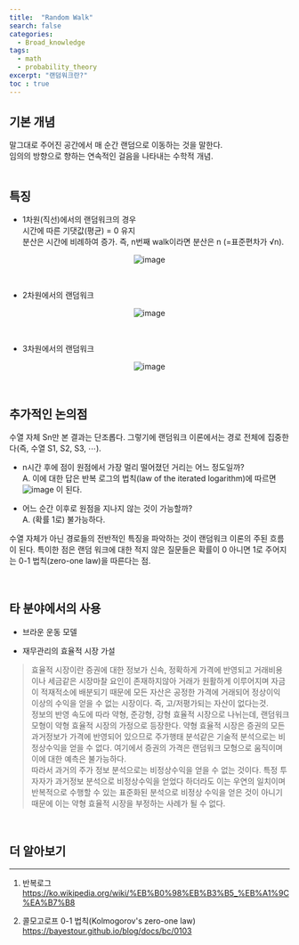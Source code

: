 ```yaml
---
title:  "Random Walk"
search: false
categories: 
  - Broad_knowledge
tags:
  - math
  - probability_theory
excerpt: "랜덤워크란?"
toc : true
---
```


## 기본 개념

말그대로 주어진 공간에서 매 순간 랜덤으로 이동하는 것을 말한다.  
임의의 방향으로 향하는 연속적인 걸음을 나타내는 수학적 개념.  
<br>

## 특징
- 1차원(직선)에서의 랜덤워크의 경우  
시간에 따른 기댓값(평균) = 0 유지  
분산은 시간에 비례하여 증가. 즉, n번째 walk이라면 분산은 n (=표준편차가 √n).

<center>

![image](https://user-images.githubusercontent.com/68508521/133915732-b6c0c6b8-a0dc-472b-85aa-fd55e2d207cb.png)

</center>
<br>

- 2차원에서의 랜덤워크  

<center>

![image](https://user-images.githubusercontent.com/68508521/133915737-eacf1f81-2183-4470-9de9-2d65be4b939d.png)  

</center>
<br>

- 3차원에서의 랜덤워크  

<center>

![image](https://user-images.githubusercontent.com/68508521/133915752-299d0e3a-bd0c-4c24-aace-2b16b7426429.png)

</center>

<br>

## 추가적인 논의점
수열 자체 Sn만 본 결과는 단조롭다. 그렇기에 랜덤워크 이론에서는 경로 전체에 집중한다(즉, 수열 S1, S2, S3, ⋯). 

- n시간 후에 점이 원점에서 가장 멀리 떨어졌던 거리는 어느 정도일까?  
A. 이에 대한 답은 반복 로그의 법칙(law of the iterated logarithm)에 따르면   
 ![image](https://user-images.githubusercontent.com/68508521/133915872-152b3ce7-f3eb-4021-99d1-f81a7f3c300f.png) 이 된다.

- 어느 순간 이후로 원점을 지나지 않는 것이 가능할까?  
A. (확률 1로) 불가능하다.


수열 자체가 아닌 경로들의 전반적인 특징을 파악하는 것이 랜덤워크 이론의 주된 흐름이 된다. 특이한 점은 랜덤 워크에 대한 적지 않은 질문들은 확률이 0 아니면 1로 주어지는 0-1 법칙(zero-one law)을 따른다는 점.

<br>

## 타 분야에서의 사용
- 브라운 운동 모델  

- 재무관리의 효율적 시장 가설  
>효율적 시장이란 증권에 대한 정보가 신속, 정확하게 가격에 반영되고 거래비용이나 세금같은 시장마찰 요인이 존재하지않아 거래가 원활하게 이루어지며 자금이 적재적소에 배분되기 때문에 모든 자산은 공정한 가격에 거래되어 정상이익 이상의 수익을 얻을 수 없는 시장이다. 즉, 고/저평가되는 자산이 없다는것.  
 정보의 반영 속도에 따라 약형, 준강형, 강형 효율적 시장으로 나뉘는데, 랜덤워크 모형이 약형 효율적 시장의 가정으로 등장한다. 약형 효율적 시장은 증권의 모든 과거정보가 가격에 반영되어 있으므로 주가행태 분석같은 기술적 분석으로는 비정상수익을 얻을 수 없다. 여기에서 증권의 가격은 랜덤워크 모형으로 움직이며 이에 대한 예측은 불가능하다.  
  따라서 과거의 주가 정보 분석으로는 비정상수익을 얻을 수 없는 것이다. 특정 투자자가 과거정보 분석으로 비정상수익을 얻었다 하더라도 이는 우연의 일치이며 반복적으로 수행할 수 있는 표준화된 분석으로 비정상 수익을 얻은 것이 아니기 때문에 이는 약형 효율적 시장을 부정하는 사례가 될 수 없다.

<br>

  ## 더 알아보기
  ___

  1. 반복로그  
  https://ko.wikipedia.org/wiki/%EB%B0%98%EB%B3%B5_%EB%A1%9C%EA%B7%B8

  2. 콜모고로프 0-1 법칙(Kolmogorov's zero-one law)  
  https://bayestour.github.io/blog/docs/bc/0103
